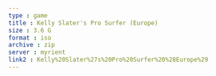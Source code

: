 ```yaml
---
type : game
title : Kelly Slater's Pro Surfer (Europe)
size : 3.6 G
format : iso
archive : zip
server : myrient
link2 : Kelly%20Slater%27s%20Pro%20Surfer%20%28Europe%29
---
```

